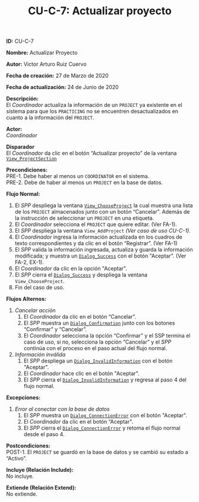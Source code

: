 ﻿--- 
layout: page 
title: "CU-C-7: Actualizar proyecto" 
permalink: /design-specification/uc-descriptions/coordinator/cu-c-7/ 
hide_hero: true 
---
**ID:** CU-C-7

**Nombre:** Actualizar Proyecto  

**Autor:** Victor Arturo Ruiz Cuervo  

**Fecha de creación:** 27 de Marzo de 2020  

**Fecha de actualización:** 24 de Junio de 2020  

**Descripción:**  
El *Coordinador* actualiza la información de un `PROJECT` ya existente en el sistema para que los `PRACTICING` no se encuentren desactualizados en cuanto a la información del `PROJECT`.   

**Actor:**  
*Coordinador*  

**Disparador**  
El *Coordinador* da clic en el botón “Actualizar proyecto” de la ventana [`View_ProjectSection`][VPSE]

**Precondiciones:**  
PRE-1. Debe haber al menos un `COORDINATOR` en el sistema.    
PRE-2. Debe de haber al menos un `PROJECT` en la base de datos.    

**Flujo Normal:**    
  1. El *SPP* despliega la ventana [`View_ChooseProject`][VCPT] la cual muestra una lista de los `PROJECT` almacenados junto con un botón “Cancelar”. Además de la instrucción de seleccionar un `PROJECT` en una etiqueta.
  2. El *Coordinador* selecciona el `PROJECT` que quiere editar. (Ver FA-1). 
  3. El *SPP* despliega la ventana `View_AddProject` *(Ver caso de uso CU-C-1)*. 
  4. El *Coordinador* ingresa la información actualizada en los cuadros de texto correspondientes y da clic en el botón “Registrar”. (Ver FA-1) 
  5. El *SPP* valida la información ingresada, actualiza y guarda la información modificada; y muestra un [`Dialog_Success`][DLSU] con el botón "Aceptar". (Ver FA-2, EX-1).
  6. El *Coordinador* da clic en la opción "Aceptar".
  7. El *SPP* cierra el [`Dialog_Success`][DLSU] y despliega la ventana `View_ChooseProject`.
  8. Fin del caso de uso.

**Flujos Alternos:**  
  1. *Cancelar acción*
	  1. El *Coordinador* da clic en el botón “Cancelar”.
	  2. El *SPP* muestra un [`Dialog_Confirmation`][DLCO] junto con los botones “Confirmar” y “Cancelar”. 
	  3. El *Coordinador* selecciona la opción “Confirmar” y el SSP termina el caso de uso, si no, selecciona la opción “Cancelar” y el *SPP* continúa con el proceso en el paso actual del flujo normal.
  2. *Información inválida*
	  1. El *SPP* despliega un [`Dialog_InvalidInformation`][DLII] con el botón "Aceptar".
	  2. El *Coordinador* hace clic en el botón "Aceptar".
	  3. El *SPP* cierra el [`Dialog_InvalidInformation`][DLII] y regresa al paso 4 del flujo normal.

**Excepciones:**  
  1. *Error al conectar con la base de datos*
	   1. El *SPP* muestra un [`Dialog_ConnectionError`][DLCE] con el botón "Aceptar". 
	   2. El *Coordinador* da clic en el botón “Aceptar".
	   3. El *SPP* cierra el [`Dialog_ConnectionError`][DLCE] y retoma el flujo normal desde el paso 4. 

**Postcondiciones:**  
POST-1. El `PROJECT` se guardó en la base de datos y se cambió su estado a “Activo”.   

**Incluye (Relación Include):**  
No incluye.  

**Extiende (Relación Extend):**  
No extiende.  

[VPSE]: https://raw.githubusercontent.com/Phalord/PracticasProfesionales/gh-pages/assets/imgs/prototypes/coordinator/View_PractitionerSection.png "`View_PractitionerSection` Prototype"
[VCPT]: https://raw.githubusercontent.com/Phalord/PracticasProfesionales/gh-pages/assets/imgs/prototypes/coordinator/View_ChooseProject.png "`View_ChooseProject` Prototype"
[DLCO]: https://raw.githubusercontent.com/Phalord/PracticasProfesionales/gh-pages/assets/imgs/prototypes/generals/Dialog_Confirmation.png "`Dialog_Confirmation` Prototype"
[DLSU]: https://raw.githubusercontent.com/Phalord/PracticasProfesionales/gh-pages/assets/imgs/prototypes/generals/Dialog_Success.png "`Dialog_Success` Prototype"
[DLCE]: https://raw.githubusercontent.com/Phalord/PracticasProfesionales/gh-pages/assets/imgs/prototypes/generals/Dialog_ConnectionError.png "`Dialog_ConnectionError` Prototype"
[DLII]: https://raw.githubusercontent.com/Phalord/PracticasProfesionales/gh-pages/assets/imgs/prototypes/generals/Dialog_InvalidInformation.png "`Dialog_InvalidInformation` Prototype"